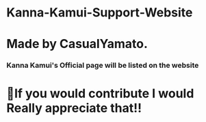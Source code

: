 # Kanna-Kamui-Support-Website
<h1>Made by CasualYamato.</h1>
<h3>Kanna Kamui's Official page will be listed on the website<h3>
<h1>💖If you would contribute I would Really appreciate that!!</h1>
